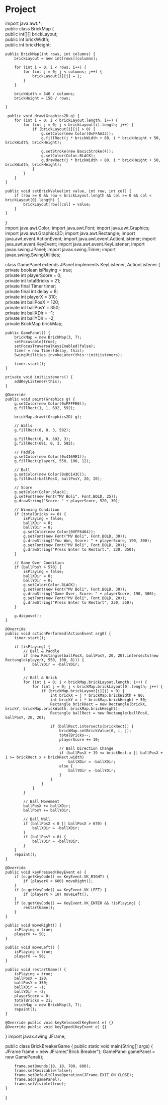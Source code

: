 # Project
import java.awt.*;  
public class BrickMap {  
    public int[][] brickLayout;  
    public int brickWidth;  
    public int brickHeight;  
    
    public BrickMap(int rows, int columns) {
        brickLayout = new int[rows][columns];
        
        for (int i = 0; i < rows; i++) {
            for (int j = 0; j < columns; j++) {
                brickLayout[i][j] = 1;
            }
        }    
        
        brickWidth = 540 / columns;  
        brickHeight = 150 / rows;  
      
    }

     public void draw(Graphics2D g) {  
        for (int i = 0; i < brickLayout.length; i++) {  
            for (int j = 0; j < brickLayout[i].length; j++) {  
                if (brickLayout[i][j] > 0) {  
                    g.setColor(new Color(0xFFAA33));  
                    g.fillRect(j * brickWidth + 80, i * brickHeight + 50, brickWidth, brickHeight);  

                    g.setStroke(new BasicStroke(4));  
                    g.setColor(Color.BLACK);  
                    g.drawRect(j * brickWidth + 80, i * brickHeight + 50, brickWidth, brickHeight);  
                }  
            }  
        }  
    }  

    public void setBrickValue(int value, int row, int col) {  
        if (row >= 0 && row < brickLayout.length && col >= 0 && col < brickLayout[0].length) {
            brickLayout[row][col] = value;  
        }
    }  
}  
import java.awt.Color;
import java.awt.Font;
import java.awt.Graphics;
import java.awt.Graphics2D;
import java.awt.Rectangle;
import java.awt.event.ActionEvent;
import java.awt.event.ActionListener;
import java.awt.event.KeyEvent;
import java.awt.event.KeyListener;
import javax.swing.JPanel;
import javax.swing.Timer;
import javax.swing.SwingUtilities;

class GamePanel extends JPanel implements KeyListener, ActionListener {  
    private boolean isPlaying = true;  
    private int playerScore = 0;  
    private int totalBricks = 21;  
    private final Timer timer;  
    private final int delay = 8;  
    private int playerX = 310;  
    private int ballPosX = 120;  
    private int ballPosY = 350;  
    private int ballXDir = -1;  
    private int ballYDir = -2;  
    private BrickMap brickMap;  

    public GamePanel() {  
        brickMap = new BrickMap(3, 7);
        setFocusable(true);  
        setFocusTraversalKeysEnabled(false);  
        timer = new Timer(delay, this);  
        SwingUtilities.invokeLater(this::initListeners);  

        timer.start();  
    }  

    private void initListeners() {
        addKeyListener(this);
    }

    @Override
    public void paint(Graphics g) {  
        g.setColor(new Color(0xFFFFE0)); 
        g.fillRect(1, 1, 692, 592);  

        brickMap.draw((Graphics2D) g);  

        // Walls
        g.fillRect(0, 0, 3, 592);  

        g.fillRect(0, 0, 692, 3);  
        g.fillRect(691, 0, 3, 592);  

        // Paddle
        g.setColor(new Color(0x4169E1)); 
        g.fillRect(playerX, 550, 100, 12);  

        // Ball
        g.setColor(new Color(0xDC143C)); 
        g.fillOval(ballPosX, ballPosY, 20, 20);  

        // Score
        g.setColor(Color.black);  
        g.setFont(new Font("MV Boli", Font.BOLD, 25));  
        g.drawString("Score: " + playerScore, 520, 30);  

        // Winning Condition
        if (totalBricks <= 0) {  
            isPlaying = false;  
            ballXDir = 0;  
            ballYDir = 0;  
            g.setColor(new Color(0XFF6464));  
            g.setFont(new Font("MV Boli", Font.BOLD, 30));  
            g.drawString("You Won, Score: " + playerScore, 190, 300);  
            g.setFont(new Font("MV Boli", Font.BOLD, 20));  
            g.drawString("Press Enter to Restart.", 230, 350);  
        }  

        // Game Over Condition
        if (ballPosY > 570) {  
            isPlaying = false;  
            ballXDir = 0;  
            ballYDir = 0;  
            g.setColor(Color.BLACK);  
            g.setFont(new Font("MV Boli", Font.BOLD, 30));  
            g.drawString("Game Over, Score: " + playerScore, 190, 300);  
            g.setFont(new Font("MV Boli", Font.BOLD, 20));  
            g.drawString("Press Enter to Restart", 230, 350);  
        }  

        g.dispose();  
    }  

    @Override  
    public void actionPerformed(ActionEvent arg0) {  
        timer.start();  

        if (isPlaying) {  
            // Ball & Paddle 
            if (new Rectangle(ballPosX, ballPosY, 20, 20).intersects(new Rectangle(playerX, 550, 100, 8))) {  
                ballYDir = -ballYDir;  
            }  

            // Ball & Brick 
            for (int i = 0; i < brickMap.brickLayout.length; i++) {  
                for (int j = 0; j < brickMap.brickLayout[0].length; j++) {  
                    if (brickMap.brickLayout[i][j] > 0) {  
                        int brickX = j * brickMap.brickWidth + 80;  
                        int brickY = i * brickMap.brickHeight + 50;  
                        Rectangle brickRect = new Rectangle(brickX, brickY, brickMap.brickWidth, brickMap.brickHeight);  
                        Rectangle ballRect = new Rectangle(ballPosX, ballPosY, 20, 20);  

                        if (ballRect.intersects(brickRect)) {  
                            brickMap.setBrickValue(0, i, j);  
                            totalBricks--;  
                            playerScore += 10;  

                            // Ball Direction Change
                            if (ballPosX + 19 <= brickRect.x || ballPosX + 1 >= brickRect.x + brickRect.width)  
                                ballXDir = -ballXDir;  
                            else {  
                                ballYDir = -ballYDir;  
                            }  
                        }  
                    }  
                }  
            }  

            // Ball Movement
            ballPosX += ballXDir;  
            ballPosY += ballYDir;  

            // Ball Wall 
            if (ballPosX < 0 || ballPosX > 670) {  
                ballXDir = -ballXDir;  
            }  
            if (ballPosY < 0) {  
                ballYDir = -ballYDir;  
            }  
        }  
        repaint();  
    }  

    @Override  
    public void keyPressed(KeyEvent e) {  
        if (e.getKeyCode() == KeyEvent.VK_RIGHT) {  
            if (playerX < 600) moveRight();  
        }  
        if (e.getKeyCode() == KeyEvent.VK_LEFT) {  
            if (playerX > 10) moveLeft();  
        }  
        if (e.getKeyCode() == KeyEvent.VK_ENTER && !isPlaying) {  
            restartGame();  
        }  
    }  

    public void moveRight() {  
        isPlaying = true;  
        playerX += 50;  
    }  

    public void moveLeft() {  
        isPlaying = true;  
        playerX -= 50;  
    }  

    public void restartGame() {  
        isPlaying = true;  
        ballPosX = 120;  
        ballPosY = 350;  
        ballXDir = -1;  
        ballYDir = -2;  
        playerScore = 0;  
        totalBricks = 21;  
        brickMap = new BrickMap(3, 7);  
        repaint();  
    }  

    @Override public void keyReleased(KeyEvent e) {}  
    @Override public void keyTyped(KeyEvent e) {}  
}
import javax.swing.JFrame;

public class BrickBreakerGame {
    public static void main(String[] args) {
        JFrame frame = new JFrame("Brick Breaker");
        GamePanel gamePanel = new GamePanel();

        frame.setBounds(10, 10, 700, 600);
        frame.setResizable(false);
        frame.setDefaultCloseOperation(JFrame.EXIT_ON_CLOSE);
        frame.add(gamePanel);
        frame.setVisible(true);
    }
}


